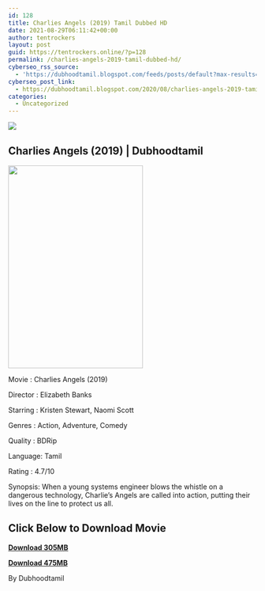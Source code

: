 ```yaml
---
id: 128
title: Charlies Angels (2019) Tamil Dubbed HD
date: 2021-08-29T06:11:42+00:00
author: tentrockers
layout: post
guid: https://tentrockers.online/?p=128
permalink: /charlies-angels-2019-tamil-dubbed-hd/
cyberseo_rss_source:
  - 'https://dubhoodtamil.blogspot.com/feeds/posts/default?max-results=150&start-index=151'
cyberseo_post_link:
  - https://dubhoodtamil.blogspot.com/2020/08/charlies-angels-2019-tamil-dubbed-hd.html
categories:
  - Uncategorized
---
```

<div class="media_block">
  <img src="https://1.bp.blogspot.com/-hKgR4SvDYJU/XzYq7EKqQuI/AAAAAAAAB_Y/3x1MSmehvk0qVLGzosz-B73xS_pOMO2NwCNcBGAsYHQ/s72-w273-h410-c/DP_4898329_CharliesAngels2019_2000x3000_EST.png" class="media_thumbnail" />
</div>

## Charlies Angels (2019) | Dubhoodtamil

<div class="separator">
  <a href="https://1.bp.blogspot.com/-hKgR4SvDYJU/XzYq7EKqQuI/AAAAAAAAB_Y/3x1MSmehvk0qVLGzosz-B73xS_pOMO2NwCNcBGAsYHQ/s840/DP_4898329_CharliesAngels2019_2000x3000_EST.png" imageanchor="1"><img loading="lazy" border="0" data-original-height="840" data-original-width="560" height="410" src="https://1.bp.blogspot.com/-hKgR4SvDYJU/XzYq7EKqQuI/AAAAAAAAB_Y/3x1MSmehvk0qVLGzosz-B73xS_pOMO2NwCNcBGAsYHQ/w273-h410/DP_4898329_CharliesAngels2019_2000x3000_EST.png" width="273" /></a>
</div>

Movie	<span></span>:	<span></span>Charlies Angels (2019)

Director	<span></span>:	<span></span>Elizabeth Banks

Starring	<span></span>:	<span></span>Kristen Stewart, Naomi Scott

Genres	<span></span>:	<span></span>Action, Adventure, Comedy

Quality	<span></span>:	<span></span>BDRip

Language:	<span></span>Tamil

Rating	<span></span>:	<span></span>4.7/10

Synopsis: When a young systems engineer blows the whistle on a dangerous technology, Charlie&#8217;s Angels are called into action, putting their lives on the line to protect us all.

## **<span>Click Below to Download Movie</span>**

**<span><a href="https://oncehelp.com/chaarlies-angles" target="_blank" rel="noopener">Download 305MB</a></span>**

**<span><a href="https://oncehelp.com/chaarlies-angles-2" target="_blank" rel="noopener">Download 475MB</a></span>**

By Dubhoodtamil